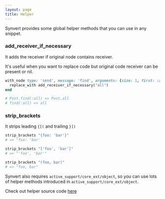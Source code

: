 ```yaml
---
layout: page
title: Helper
---
```


Synvert provides some global helper methods that you can use in any snippet.

### add\_receiver\_if\_necessary

It adds the receiver if original node contains receiver.

It's useful when you want to replace code but original code receiver can
be present or nil.

```ruby
with_node type: 'send', message: 'find', arguments: {size: 1, first: :all} do
  replace_with add_receiver_if_necessary("all")
end

# Post.find(:all) => Post.all
# find(:all) => all
```

### strip\_brackets

It strips leading `{[(` and trailing `}])`

```ruby
strip_brackets "{foo: 'bar'}"
# => "foo: 'bar'

strip_brackets "['foo', 'bar']"
# => "'foo', 'bar'"

strip_brackets "(foo, bar)"
# => "foo, bar"
```

Synvert also requires `active_support/core_ext/object`, so you can use
lots of helper methods introduced in `active_support/core_ext/object`.

Check out helper source code [here][1]

[1]: https://github.com/xinminlabs/synvert-core/blob/master/lib/synvert/core/rewriter/helper.rb
